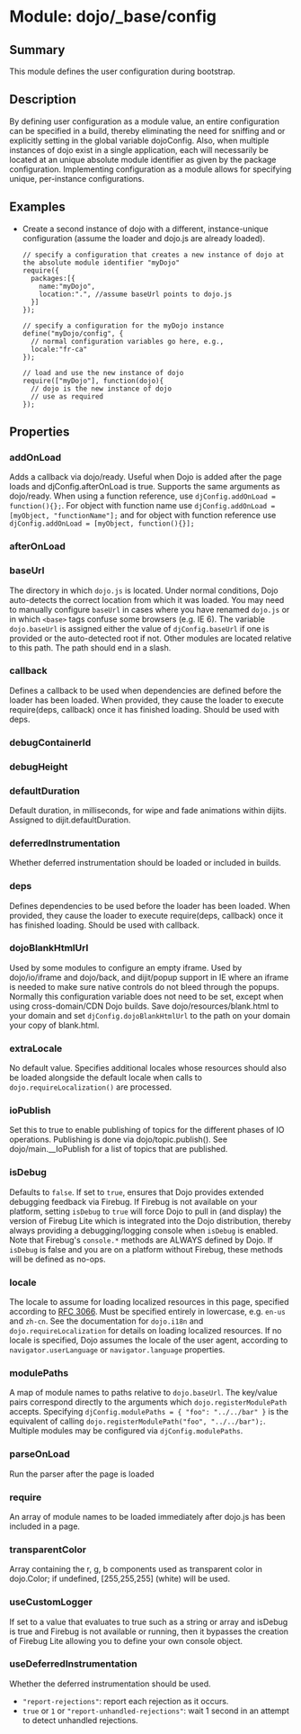 # Module: dojo/_base/config

## Summary

This module defines the user configuration during bootstrap.
## Description

By defining user configuration as a module value, an entire configuration can be specified in a build,
thereby eliminating the need for sniffing and or explicitly setting in the global variable dojoConfig.
Also, when multiple instances of dojo exist in a single application, each will necessarily be located
at an unique absolute module identifier as given by the package configuration. Implementing configuration
as a module allows for specifying unique, per-instance configurations.
## Examples

* Create a second instance of dojo with a different, instance-unique configuration (assume the loader and
dojo.js are already loaded).

      // specify a configuration that creates a new instance of dojo at the absolute module identifier "myDojo"
      require({
        packages:[{
          name:"myDojo",
          location:".", //assume baseUrl points to dojo.js
        }]
      });
    
      // specify a configuration for the myDojo instance
      define("myDojo/config", {
        // normal configuration variables go here, e.g.,
        locale:"fr-ca"
      });
    
      // load and use the new instance of dojo
      require(["myDojo"], function(dojo){
        // dojo is the new instance of dojo
        // use as required
      });


## Properties

### addOnLoad
Adds a callback via dojo/ready. Useful when Dojo is added after
the page loads and djConfig.afterOnLoad is true. Supports the same
arguments as dojo/ready. When using a function reference, use
`djConfig.addOnLoad = function(){};`. For object with function name use
`djConfig.addOnLoad = [myObject, "functionName"];` and for object with
function reference use
`djConfig.addOnLoad = [myObject, function(){}];`

### afterOnLoad


### baseUrl
The directory in which `dojo.js` is located. Under normal
conditions, Dojo auto-detects the correct location from which it
was loaded. You may need to manually configure `baseUrl` in cases
where you have renamed `dojo.js` or in which `<base>` tags confuse
some browsers (e.g. IE 6). The variable `dojo.baseUrl` is assigned
either the value of `djConfig.baseUrl` if one is provided or the
auto-detected root if not. Other modules are located relative to
this path. The path should end in a slash.

### callback
Defines a callback to be used when dependencies are defined before 
the loader has been loaded. When provided, they cause the loader to 
execute require(deps, callback) once it has finished loading. 
Should be used with deps.

### debugContainerId


### debugHeight


### defaultDuration
Default duration, in milliseconds, for wipe and fade animations within dijits.
Assigned to dijit.defaultDuration.

### deferredInstrumentation
Whether deferred instrumentation should be loaded or included
in builds.

### deps
Defines dependencies to be used before the loader has been loaded.
When provided, they cause the loader to execute require(deps, callback) 
once it has finished loading. Should be used with callback.

### dojoBlankHtmlUrl
Used by some modules to configure an empty iframe. Used by dojo/io/iframe and
dojo/back, and dijit/popup support in IE where an iframe is needed to make sure native
controls do not bleed through the popups. Normally this configuration variable
does not need to be set, except when using cross-domain/CDN Dojo builds.
Save dojo/resources/blank.html to your domain and set `djConfig.dojoBlankHtmlUrl`
to the path on your domain your copy of blank.html.

### extraLocale
No default value. Specifies additional locales whose
resources should also be loaded alongside the default locale when
calls to `dojo.requireLocalization()` are processed.

### ioPublish
Set this to true to enable publishing of topics for the different phases of
IO operations. Publishing is done via dojo/topic.publish(). See dojo/main.__IoPublish for a list
of topics that are published.

### isDebug
Defaults to `false`. If set to `true`, ensures that Dojo provides
extended debugging feedback via Firebug. If Firebug is not available
on your platform, setting `isDebug` to `true` will force Dojo to
pull in (and display) the version of Firebug Lite which is
integrated into the Dojo distribution, thereby always providing a
debugging/logging console when `isDebug` is enabled. Note that
Firebug's `console.*` methods are ALWAYS defined by Dojo. If
`isDebug` is false and you are on a platform without Firebug, these
methods will be defined as no-ops.

### locale
The locale to assume for loading localized resources in this page,
specified according to [RFC 3066](http://www.ietf.org/rfc/rfc3066.txt).
Must be specified entirely in lowercase, e.g. `en-us` and `zh-cn`.
See the documentation for `dojo.i18n` and `dojo.requireLocalization`
for details on loading localized resources. If no locale is specified,
Dojo assumes the locale of the user agent, according to `navigator.userLanguage`
or `navigator.language` properties.

### modulePaths
A map of module names to paths relative to `dojo.baseUrl`. The
key/value pairs correspond directly to the arguments which
`dojo.registerModulePath` accepts. Specifying
`djConfig.modulePaths = { "foo": "../../bar" }` is the equivalent
of calling `dojo.registerModulePath("foo", "../../bar");`. Multiple
modules may be configured via `djConfig.modulePaths`.

### parseOnLoad
Run the parser after the page is loaded

### require
An array of module names to be loaded immediately after dojo.js has been included
in a page.

### transparentColor
Array containing the r, g, b components used as transparent color in dojo.Color;
if undefined, [255,255,255] (white) will be used.

### useCustomLogger
If set to a value that evaluates to true such as a string or array and
isDebug is true and Firebug is not available or running, then it bypasses
the creation of Firebug Lite allowing you to define your own console object.

### useDeferredInstrumentation
Whether the deferred instrumentation should be used.

* `"report-rejections"`: report each rejection as it occurs.
* `true` or `1` or `"report-unhandled-rejections"`: wait 1 second
in an attempt to detect unhandled rejections.

